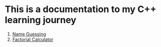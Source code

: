 # This is a documentation to my C++ learning journey

1. [Name Guessing]()
2. [Factorial Calculator]()
